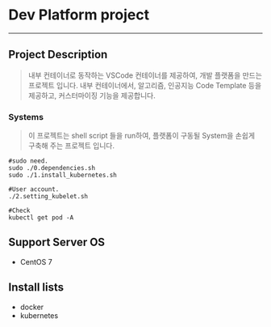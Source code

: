 # Dev Platform project
------------
## Project Description
> 내부 컨테이너로 동작하는 VSCode 컨테이너를 제공하여, 개발 플랫폼을 만드는 프로젝트 입니다.
> 내부 컨테이너에서, 알고리즘, 인공지능 Code Template 등을 제공하고, 커스터마이징 기능을 제공합니다.

### Systems
> 이 프로젝트는 shell script 들을 run하여, 플랫폼이 구동될 System을 손쉽게 구축해 주는 프로젝트 입니다.

```
#sudo need.
sudo ./0.dependencies.sh
sudo ./1.install_kubernetes.sh

#User account.
./2.setting_kubelet.sh

#Check
kubectl get pod -A
```

## Support Server OS
+ CentOS 7

## Install lists
+ docker
+ kubernetes


